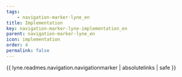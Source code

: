 ```yaml
---
tags: 
    - navigation-marker-lyne_en
title: Implementation
key: navigation-marker-lyne-implementation_en
parent: navigation-marker-lyne_en
icon: implementation
order: 4
permalink: false  
---
```

{{ lyne.readmes.navigation.navigationmarker | absolutelinks | safe }}


